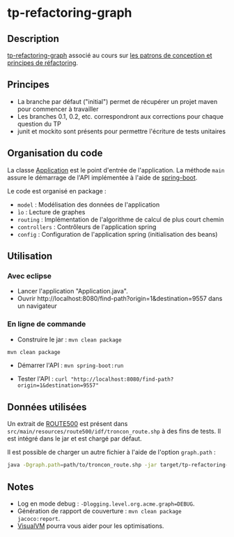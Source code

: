 # tp-refactoring-graph

## Description

[tp-refactoring-graph](http://mborne.github.io/cours-patron-conception/annexe/tp-graph/index.html) associé au cours sur [les patrons de conception et principes de réfactoring](http://mborne.github.io/cours-patron-conception/).


## Principes

* La branche par défaut ("initial") permet de récupérer un projet maven pour commencer à travailler
* Les branches 0.1, 0.2, etc. correspondront aux corrections pour chaque question du TP
* junit et mockito sont présents pour permettre l'écriture de tests unitaires

## Organisation du code

La classe [Application](src/main/java/org/acme/graph/Application.java) est le point d'entrée de l'application. La méthode `main` assure le démarrage de l'API implémentée à l'aide de [spring-boot](https://spring.io/guides/gs/spring-boot/).

Le code est organisé en package :

* `model` : Modélisation des données de l'application
* ̀`io` : Lecture de graphes
* `routing` : Implémentation de l'algorithme de calcul de plus court chemin
* `controllers` : Contrôleurs de l'application spring
* `config` : Configuration de l'application spring (initialisation des beans)

## Utilisation

### Avec eclipse

* Lancer l'application "Application.java".
* Ouvrir http://localhost:8080/find-path?origin=1&destination=9557 dans un navigateur

### En ligne de commande

* Construire le jar : `mvn clean package`

```bash
mvn clean package
```

* Démarrer l'API : `mvn spring-boot:run`

* Tester l'API : `curl "http://localhost:8080/find-path?origin=1&destination=9557"`

## Données utilisées

Un extrait de [ROUTE500](http://professionnels.ign.fr/route500) est présent dans `src/main/resources/route500/idf/troncon_route.shp` à des fins de tests. Il est intégré dans le jar et est chargé par défaut.

Il est possible de charger un autre fichier à l'aide de l'option `graph.path` :

```bash
java -Dgraph.path=path/to/troncon_route.shp -jar target/tp-refactoring-graph-0.1.0-SNAPSHOT.jar
```

## Notes

* Log en mode debug : `-Dlogging.level.org.acme.graph=DEBUG`.
* Génération de rapport de couverture : `mvn clean package jacoco:report`.
* [VisualVM](https://visualvm.github.io/) pourra vous aider pour les optimisations.


